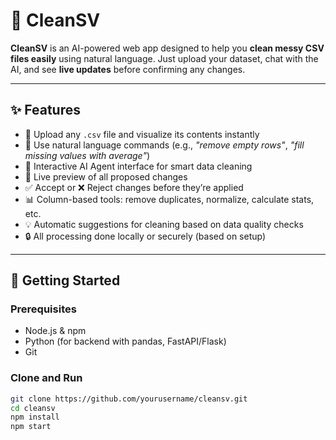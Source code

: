# 🧹 CleanSV

**CleanSV** is an AI-powered web app designed to help you **clean messy CSV files easily** using natural language. Just upload your dataset, chat with the AI, and see **live updates** before confirming any changes.

---

## ✨ Features

- 📁 Upload any `.csv` file and visualize its contents instantly
- 🧠 Use natural language commands (e.g., *"remove empty rows"*, *"fill missing values with average"*)
- 💬 Interactive AI Agent interface for smart data cleaning
- 🔁 Live preview of all proposed changes
- ✅ Accept or ❌ Reject changes before they’re applied
- 📊 Column-based tools: remove duplicates, normalize, calculate stats, etc.
- 💡 Automatic suggestions for cleaning based on data quality checks
- 🔒 All processing done locally or securely (based on setup)

---

## 🚀 Getting Started

### Prerequisites

- Node.js & npm
- Python (for backend with pandas, FastAPI/Flask)
- Git

### Clone and Run

```bash
git clone https://github.com/yourusername/cleansv.git
cd cleansv
npm install
npm start
